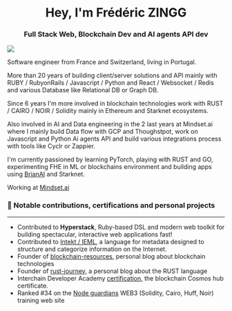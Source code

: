 <h1 align="center">Hey, I'm Frédéric ZINGG</h1>
<h3 align="center">Full Stack Web, Blockchain Dev and AI agents API dev</h3>

![](https://komarev.com/ghpvc/?username=fzingg&color=green)

Software engineer from France and Switzerland, living in Portugal.

More than 20 years of building client/server solutions and API mainly with RUBY / RubyonRails / Javascript / Python and React / Websocket / Redis and various Database like Relational DB or Graph DB.

Since 6 years I'm more involved in blockchain technologies work with RUST / CAIRO / NOIR / Solidity mainly in Ethereum and Starknet ecosystems.

Also involved in AI and Data engineering in the 2 last years at Mindset.ai where I mainly build Data flow with GCP and Thoughstpot, work on Javascript and Python Ai agents API and build various integrations process with tools like Cyclr or Zappier. 

I'm currently passioned by learning PyTorch, playing with RUST and GO, experimenting FHE in ML or blockchains environment and building apps using [BrianAI](https://www.brianknows.org) and Starknet.

Working at [Mindset.ai](https://mindset.ai)


<h3>🌟 Notable contributions, certifications and personal projects</h3>

----

- Contributed to **Hyperstack**, Ruby-based DSL and modern web toolkit for building spectacular, interactive web applications fast!
- Contributed to [Intekt / IEML](https://intlekt.io/), a language for metadata designed to structure and categorize information on the Internet.
- Founder of [blockchain-resources](https://blockchain-resources.com), personal blog about blockchain technologies
- Founder of [rust-journey](https://rust-journey.com), a personal blog about the RUST language
- Interchain Developer Academy [certification](https://badgr.com/public/assertions/Q8SZJtvzShSAF58Vsvsoyw?identity__email=fredzingg@gmail.com), the blockchain Cosmos hub certificate.
- Ranked #34 on the [Node guardians](https://nodeguardians.io/hall-of-fame) WEB3 (Solidity, Cairo, Huff, Noir) training web site


<!--
**fzingg/fzingg** is a ✨ _special_ ✨ repository because its `README.md` (this file) appears on your GitHub profile.

Here are some ideas to get you started:

- 🔭 I’m currently working on ...
- 🌱 I’m currently learning ...
- 👯 I’m looking to collaborate on ...
- 🤔 I’m looking for help with ...
- 💬 Ask me about ...
- 📫 How to reach me: ...
- 😄 Pronouns: ...
- ⚡ Fun fact: ...
-->
